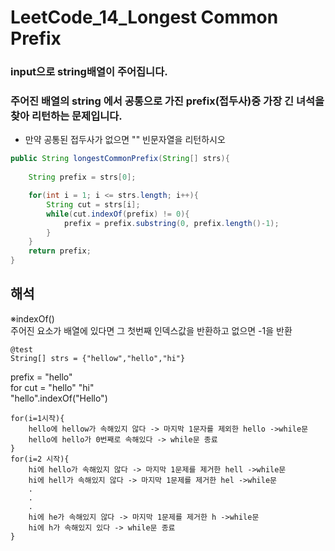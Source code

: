 # LeetCode_14_Longest Common Prefix
### input으로 string배열이 주어집니다.
### 주어진 배열의 string 에서 공통으로 가진 prefix(접두사)중 가장 긴 녀석을 찾아 리턴하는 문제입니다.
* 만약 공통된 접두사가 없으면 "" 빈문자열을 리턴하시오

```java
public String longestCommonPrefix(String[] strs){
    
    String prefix = strs[0];

    for(int i = 1; i <= strs.length; i++){
        String cut = strs[i];
        while(cut.indexOf(prefix) != 0){
            prefix = prefix.substring(0, prefix.length()-1);
        }
    }
    return prefix;
}
```

## 해석
※indexOf()
<br>
주어진 요소가 배열에 있다면 그 첫번째 인덱스값을 반환하고 없으면 -1을 반환
<br>
```
@test
String[] strs = {"hellow","hello","hi"}
```
prefix = "hello"
<br>
for cut = 
"hello"
"hi"
<Br>
"hello".indexOf("Hello")
```
for(i=1시작){
    hello에 hellow가 속해있지 않다 -> 마지막 1문자를 제외한 hello ->while문
    hello에 hello가 0번째로 속해있다 -> while문 종료
}
for(i=2 시작){
    hi에 hello가 속해있지 않다 -> 마지막 1문제를 제거한 hell ->while문
    hi에 hell가 속해있지 않다 -> 마지막 1문제를 제거한 hel ->while문
    .
    .
    .
    hi에 he가 속해있지 않다 -> 마지막 1문제를 제거한 h ->while문
    hi에 h가 속해있지 있다 -> while문 종료
}
